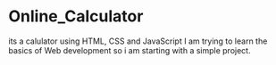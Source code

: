 # Online_Calculator
its a calulator using HTML, CSS and JavaScript
I am trying to learn the basics of Web development so i am starting with a simple project.
